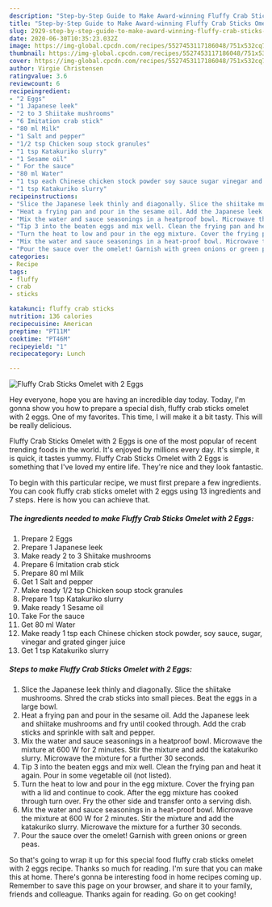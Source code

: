 ```yaml
---
description: "Step-by-Step Guide to Make Award-winning Fluffy Crab Sticks Omelet with 2 Eggs"
title: "Step-by-Step Guide to Make Award-winning Fluffy Crab Sticks Omelet with 2 Eggs"
slug: 2929-step-by-step-guide-to-make-award-winning-fluffy-crab-sticks-omelet-with-2-eggs
date: 2020-06-30T10:35:23.032Z
image: https://img-global.cpcdn.com/recipes/5527453117186048/751x532cq70/fluffy-crab-sticks-omelet-with-2-eggs-recipe-main-photo.jpg
thumbnail: https://img-global.cpcdn.com/recipes/5527453117186048/751x532cq70/fluffy-crab-sticks-omelet-with-2-eggs-recipe-main-photo.jpg
cover: https://img-global.cpcdn.com/recipes/5527453117186048/751x532cq70/fluffy-crab-sticks-omelet-with-2-eggs-recipe-main-photo.jpg
author: Virgie Christensen
ratingvalue: 3.6
reviewcount: 6
recipeingredient:
- "2 Eggs"
- "1 Japanese leek"
- "2 to 3 Shiitake mushrooms"
- "6 Imitation crab stick"
- "80 ml Milk"
- "1 Salt and pepper"
- "1/2 tsp Chicken soup stock granules"
- "1 tsp Katakuriko slurry"
- "1 Sesame oil"
- " For the sauce"
- "80 ml Water"
- "1 tsp each Chinese chicken stock powder soy sauce sugar vinegar and grated ginger juice"
- "1 tsp Katakuriko slurry"
recipeinstructions:
- "Slice the Japanese leek thinly and diagonally. Slice the shiitake mushrooms. Shred the crab sticks into small pieces. Beat the eggs in a large bowl."
- "Heat a frying pan and pour in the sesame oil. Add the Japanese leek and shiitake mushrooms and fry until cooked through. Add the crab sticks and sprinkle with salt and pepper."
- "Mix the water and sauce seasonings in a heatproof bowl. Microwave the mixture at 600 W for 2 minutes. Stir the mixture and add the katakuriko slurry. Microwave the mixture for a further 30 seconds."
- "Tip 3 into the beaten eggs and mix well. Clean the frying pan and heat it again. Pour in some vegetable oil (not listed)."
- "Turn the heat to low and pour in the egg mixture. Cover the frying pan with a lid and continue to cook. After the egg mixture has cooked through turn over. Fry the other side and transfer onto a serving dish."
- "Mix the water and sauce seasonings in a heat-proof bowl. Microwave the mixture at 600 W for 2 minutes. Stir the mixture and add the katakuriko slurry. Microwave the mixture for a further 30 seconds."
- "Pour the sauce over the omelet! Garnish with green onions or green peas."
categories:
- Recipe
tags:
- fluffy
- crab
- sticks

katakunci: fluffy crab sticks 
nutrition: 136 calories
recipecuisine: American
preptime: "PT11M"
cooktime: "PT46M"
recipeyield: "1"
recipecategory: Lunch

---
```



![Fluffy Crab Sticks Omelet with 2 Eggs](https://img-global.cpcdn.com/recipes/5527453117186048/751x532cq70/fluffy-crab-sticks-omelet-with-2-eggs-recipe-main-photo.jpg)

Hey everyone, hope you are having an incredible day today. Today, I'm gonna show you how to prepare a special dish, fluffy crab sticks omelet with 2 eggs. One of my favorites. This time, I will make it a bit tasty. This will be really delicious.



Fluffy Crab Sticks Omelet with 2 Eggs is one of the most popular of recent trending foods in the world. It's enjoyed by millions every day. It's simple, it is quick, it tastes yummy. Fluffy Crab Sticks Omelet with 2 Eggs is something that I've loved my entire life. They're nice and they look fantastic.


To begin with this particular recipe, we must first prepare a few ingredients. You can cook fluffy crab sticks omelet with 2 eggs using 13 ingredients and 7 steps. Here is how you can achieve that.

<!--inarticleads1-->

##### The ingredients needed to make Fluffy Crab Sticks Omelet with 2 Eggs:

1. Prepare 2 Eggs
1. Prepare 1 Japanese leek
1. Make ready 2 to 3 Shiitake mushrooms
1. Prepare 6 Imitation crab stick
1. Prepare 80 ml Milk
1. Get 1 Salt and pepper
1. Make ready 1/2 tsp Chicken soup stock granules
1. Prepare 1 tsp Katakuriko slurry
1. Make ready 1 Sesame oil
1. Take  For the sauce
1. Get 80 ml Water
1. Make ready 1 tsp each Chinese chicken stock powder, soy sauce, sugar, vinegar and grated ginger juice
1. Get 1 tsp Katakuriko slurry




<!--inarticleads2-->

##### Steps to make Fluffy Crab Sticks Omelet with 2 Eggs:

1. Slice the Japanese leek thinly and diagonally. Slice the shiitake mushrooms. Shred the crab sticks into small pieces. Beat the eggs in a large bowl.
1. Heat a frying pan and pour in the sesame oil. Add the Japanese leek and shiitake mushrooms and fry until cooked through. Add the crab sticks and sprinkle with salt and pepper.
1. Mix the water and sauce seasonings in a heatproof bowl. Microwave the mixture at 600 W for 2 minutes. Stir the mixture and add the katakuriko slurry. Microwave the mixture for a further 30 seconds.
1. Tip 3 into the beaten eggs and mix well. Clean the frying pan and heat it again. Pour in some vegetable oil (not listed).
1. Turn the heat to low and pour in the egg mixture. Cover the frying pan with a lid and continue to cook. After the egg mixture has cooked through turn over. Fry the other side and transfer onto a serving dish.
1. Mix the water and sauce seasonings in a heat-proof bowl. Microwave the mixture at 600 W for 2 minutes. Stir the mixture and add the katakuriko slurry. Microwave the mixture for a further 30 seconds.
1. Pour the sauce over the omelet! Garnish with green onions or green peas.




So that's going to wrap it up for this special food fluffy crab sticks omelet with 2 eggs recipe. Thanks so much for reading. I'm sure that you can make this at home. There's gonna be interesting food in home recipes coming up. Remember to save this page on your browser, and share it to your family, friends and colleague. Thanks again for reading. Go on get cooking!
